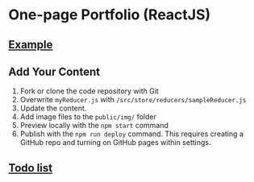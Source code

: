 # One-page Portfolio (ReactJS)

## [Example](https://doublejosh.github.com/react-portfolio)

## Add Your Content

1. Fork or clone the code repository with Git
1. Overwrite `myReducer.js` with `/src/store/reducers/sampleReducer.js`
1. Update the content.
1. Add image files to the `public/img/` folder
1. Preview locally with the `npm start` command
1. Publish with the `npm run deploy` command. This requires creating a GitHub repo and turning on GitHub pages within settings.

## [Todo list](https://github.com/doublejosh/react-portfolio/wiki)
